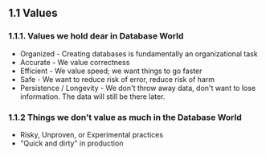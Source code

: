 ## 1.1 Values
### 1.1.1. Values we hold dear in Database World
* Organized - Creating databases is fundamentally an organizational task 
* Accurate - We value correctness
* Efficient - We value speed; we want things to go faster
* Safe - We want to reduce risk of error, reduce risk of harm
* Persistence / Longevity - We don't throw away data, don't want to lose information. The data will still be there later.
### 1.1.2 Things we don't value as much in the Database World
* Risky, Unproven, or Experimental practices
* "Quick and dirty" in production
